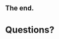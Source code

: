 <!-- .slide: data-background="images/title-slide.jpg" -->
<!-- .slide: id="end" -->
## The end.

# Questions?
